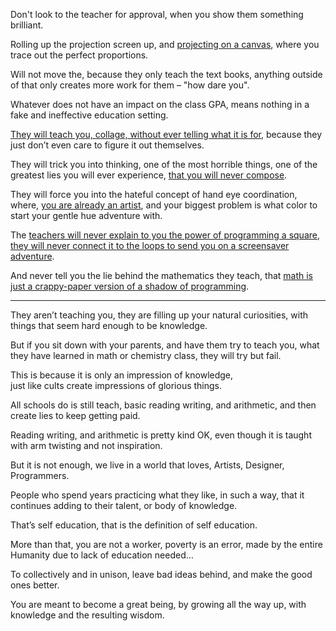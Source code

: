 Don't look to the teacher for approval,
when you show them something brilliant.

Rolling up the projection screen up,
and [projecting on a canvas][0], where you trace out the perfect proportions.

Will not move the, because they only teach the text books,
anything outside of that only creates more work for them – "how dare you".

Whatever does not have an impact on the class GPA,
means nothing in a fake and ineffective education setting.

[They will teach you, collage, without ever telling what it is for][3],
because they just don’t even care to figure it out themselves.

They will trick you into thinking, one of the most horrible things,
one of the greatest lies you will ever experience, [that you will never compose][4].

They will force you into the hateful concept of hand eye coordination,
where, [you are already an artist][5], and your biggest problem is what color to start your gentle hue adventure with.

The [teachers will never explain to you the power of programming a square][1],
[they will never connect it to the loops to send you on a screensaver adventure][6].

And never tell you the lie behind the mathematics they teach,
that [math is just a crappy-paper version of a shadow of programming][7].

---

They aren’t teaching you, they are filling up your natural curiosities,
with things that seem hard enough to be knowledge.

But if you sit down with your parents, and have them try to teach you,
what they have learned in math or chemistry class, they will try but fail.

This is because it is only an impression of knowledge,  
just like cults create impressions of glorious things.

All schools do is still teach, basic reading writing, and arithmetic,
and then create lies to keep getting paid.

Reading writing, and arithmetic is pretty kind OK,
even though it is taught with arm twisting and not inspiration.

But it is not enough, we live in a world that loves,
Artists, Designer, Programmers.

People who spend years practicing what they like,
in such a way, that it continues adding to their talent, or body of knowledge.

That’s self education,
that is the definition of self education.

More than that, you are not a worker, poverty is an error,
made by the entire Humanity due to lack of education needed…

To collectively and in unison,
leave bad ideas behind, and make the good ones better.

You are meant to become a great being,
by growing all the way up, with knowledge and the resulting wisdom.

[0]: https://www.youtube.com/watch?v=bKtURFkwX6k
[1]: https://www.youtube.com/watch?v=8j0UDiN7my4&list=PLglp04UYZK_PrN6xWo_nJ-8kzyXDyFUwi
[3]: https://catpea.com/permalink/69c6d979-fd05-4794-9e82-8be987052ef2/files/poetry-0877-illustration.jpg
[4]: https://www.youtube.com/watch?v=0sRvkaxh8EU
[5]: https://www.youtube.com/watch?v=0uCH2z_zLmc
[6]: https://www.youtube.com/watch?v=s9wW2PpJsmQ
[7]: https://github.com/Jam3/math-as-code 

